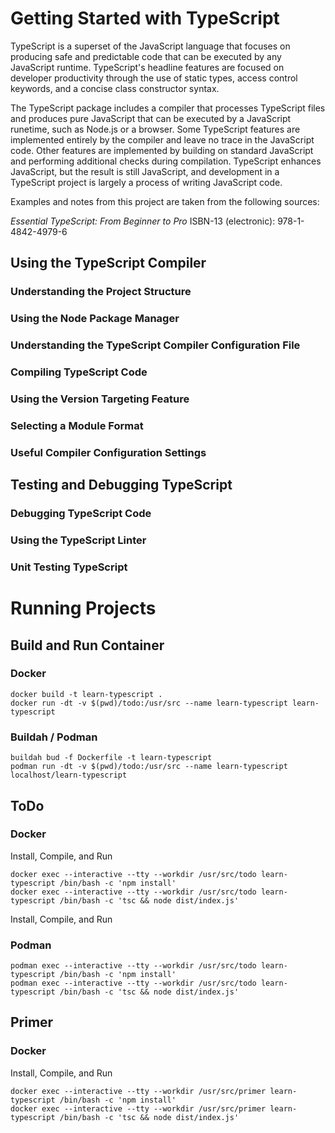 # Getting Started with TypeScript

TypeScript is a superset of the JavaScript language that focuses on producing safe and predictable code that can be executed
 by any JavaScript runtime. TypeScript's headline features are focused on developer productivity through the use of static 
 types, access control keywords, and a concise class constructor syntax.

The TypeScript package includes a compiler that processes TypeScript files and produces pure JavaScript that can be executed
 by a JavaScript runetime, such as Node.js or a browser. Some TypeScript features are implemented entirely by the compiler
 and leave no trace in the JavaScript code. Other features are implemented by building on standard JavaScript and performing
 additional checks during compilation. TypeScript enhances JavaScript, but the result is still JavaScript, and development
 in a TypeScript project is largely a process of writing JavaScript code.

Examples and notes from this project are taken from the following sources:

*Essential TypeScript: From Beginner to Pro*
ISBN-13 (electronic): 978-1-4842-4979-6

## Using the TypeScript Compiler

### Understanding the Project Structure

### Using the Node Package Manager

### Understanding the TypeScript Compiler Configuration File

### Compiling TypeScript Code

### Using the Version Targeting Feature

### Selecting a Module Format

### Useful Compiler Configuration Settings



## Testing and Debugging TypeScript

### Debugging TypeScript Code

### Using the TypeScript Linter

### Unit Testing TypeScript




# Running Projects

## Build and Run Container

### Docker

```
docker build -t learn-typescript .
docker run -dt -v $(pwd)/todo:/usr/src --name learn-typescript learn-typescript
```

### Buildah / Podman

```
buildah bud -f Dockerfile -t learn-typescript
podman run -dt -v $(pwd)/todo:/usr/src --name learn-typescript localhost/learn-typescript
```

## ToDo

### Docker

Install, Compile, and Run
```
docker exec --interactive --tty --workdir /usr/src/todo learn-typescript /bin/bash -c 'npm install'
docker exec --interactive --tty --workdir /usr/src/todo learn-typescript /bin/bash -c 'tsc && node dist/index.js'
```

Install, Compile, and Run
### Podman
```
podman exec --interactive --tty --workdir /usr/src/todo learn-typescript /bin/bash -c 'npm install'
podman exec --interactive --tty --workdir /usr/src/todo learn-typescript /bin/bash -c 'tsc && node dist/index.js'
```

## Primer

### Docker

Install, Compile, and Run
```
docker exec --interactive --tty --workdir /usr/src/primer learn-typescript /bin/bash -c 'npm install'
docker exec --interactive --tty --workdir /usr/src/primer learn-typescript /bin/bash -c 'tsc && node dist/index.js'
```